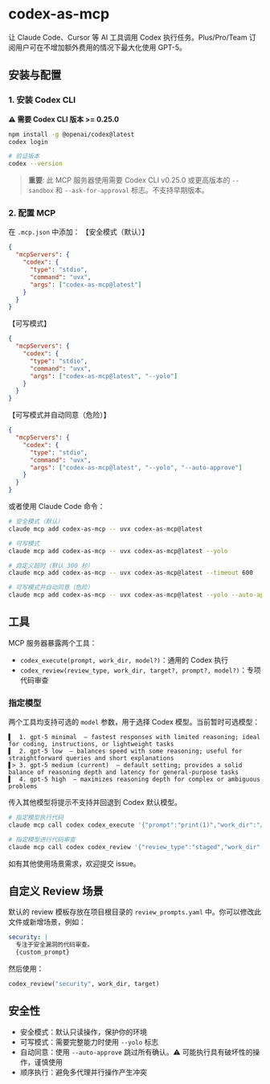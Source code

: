 # codex-as-mcp

让 Claude Code、Cursor 等 AI 工具调用 Codex 执行任务。Plus/Pro/Team 订阅用户可在不增加额外费用的情况下最大化使用 GPT-5。

## 安装与配置

### 1. 安装 Codex CLI

**⚠️ 需要 Codex CLI 版本 >= 0.25.0**

```bash
npm install -g @openai/codex@latest
codex login

# 验证版本
codex --version
```

> **重要**: 此 MCP 服务器使用需要 Codex CLI v0.25.0 或更高版本的 `--sandbox` 和 `--ask-for-approval` 标志。不支持早期版本。

### 2. 配置 MCP

在 `.mcp.json` 中添加：
【安全模式（默认）】
```json
{
  "mcpServers": {
    "codex": {
      "type": "stdio",
      "command": "uvx",
      "args": ["codex-as-mcp@latest"]
    }
  }
}
```

【可写模式】
```json
{
  "mcpServers": {
    "codex": {
      "type": "stdio",
      "command": "uvx",
      "args": ["codex-as-mcp@latest", "--yolo"]
    }
  }
}
```

【可写模式并自动同意（危险）】
```json
{
  "mcpServers": {
    "codex": {
      "type": "stdio",
      "command": "uvx",
      "args": ["codex-as-mcp@latest", "--yolo", "--auto-approve"]
    }
  }
}
```

或者使用 Claude Code 命令：
```bash
# 安全模式（默认）
claude mcp add codex-as-mcp -- uvx codex-as-mcp@latest

# 可写模式
claude mcp add codex-as-mcp -- uvx codex-as-mcp@latest --yolo

# 自定义超时（默认 300 秒）
claude mcp add codex-as-mcp -- uvx codex-as-mcp@latest --timeout 600

# 可写模式并自动同意（危险）
claude mcp add codex-as-mcp -- uvx codex-as-mcp@latest --yolo --auto-approve
```

## 工具

MCP 服务器暴露两个工具：
- `codex_execute(prompt, work_dir, model?)`：通用的 Codex 执行
- `codex_review(review_type, work_dir, target?, prompt?, model?)`：专项代码审查

### 指定模型

两个工具均支持可选的 `model` 参数，用于选择 Codex 模型。当前暂时可选模型：

```log
▌  1. gpt-5 minimal  — fastest responses with limited reasoning; ideal for coding, instructions, or lightweight tasks
▌  2. gpt-5 low  — balances speed with some reasoning; useful for straightforward queries and short explanations
▌> 3. gpt-5 medium (current)  — default setting; provides a solid balance of reasoning depth and latency for general-purpose tasks
▌  4. gpt-5 high  — maximizes reasoning depth for complex or ambiguous problems
```

传入其他模型将提示不支持并回退到 Codex 默认模型。

```bash
# 指定模型执行代码
claude mcp call codex codex_execute '{"prompt":"print(1)","work_dir":"/path","model":"gpt-5 high"}'

# 指定模型进行代码审查
claude mcp call codex codex_review '{"review_type":"staged","work_dir":"/path","model":"gpt-5 low"}'
```

如有其他使用场景需求，欢迎提交 issue。

## 自定义 Review 场景

默认的 review 模板存放在项目根目录的 `review_prompts.yaml` 中。你可以修改此文件或新增场景，例如：

```yaml
security: |
  专注于安全漏洞的代码审查。
  {custom_prompt}
```

然后使用：

```python
codex_review("security", work_dir, target)
```

## 安全性

- 安全模式：默认只读操作，保护你的环境
- 可写模式：需要完整能力时使用 `--yolo` 标志
- 自动同意：使用 `--auto-approve` 跳过所有确认。⚠️ 可能执行具有破坏性的操作，谨慎使用
- 顺序执行：避免多代理并行操作产生冲突

